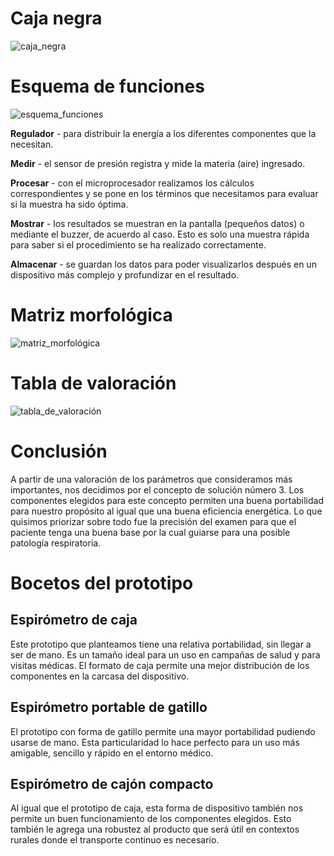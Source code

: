 # Caja negra
![caja_negra](https://github.com/leomachiavello/FundBio2024-2/blob/main/Im%C3%A1genes/caja_negra.png?raw=true)
# Esquema de funciones
![esquema_funciones](https://github.com/leomachiavello/FundBio2024-2/blob/main/Im%C3%A1genes/esquema_de_funciones.png?raw=true)

**Regulador** - para distribuir la energía a los diferentes componentes que la necesitan.

**Medir** - el sensor de presión registra y mide la materia (aire) ingresado.

**Procesar** - con el microprocesador realizamos los cálculos correspondientes y se pone en los términos que necesitamos para evaluar si la muestra ha sido óptima.

**Mostrar** - los resultados se muestran en la pantalla (pequeños datos) o mediante el buzzer, de acuerdo al caso. Esto es solo una muestra rápida para saber si el procedimiento se ha realizado correctamente.

**Almacenar** - se guardan los datos para poder visualizarlos después en un dispositivo más complejo y profundizar en el resultado. 

# Matriz morfológica
![matriz_morfológica](https://github.com/leomachiavello/FundBio2024-2/blob/main/Im%C3%A1genes/matriz.png?raw=true)
# Tabla de valoración
![tabla_de_valoración](https://github.com/leomachiavello/FundBio2024-2/blob/main/Im%C3%A1genes/tabla_de_valoracion.png?raw=true)
# Conclusión
A partir de una valoración de los parámetros que consideramos más importantes, nos decidimos por el concepto de solución número 3. Los componentes elegidos para este concepto permiten una buena portabilidad para nuestro propósito al igual que una buena eficiencia energética. Lo que quisimos priorizar sobre todo fue la precisión del examen para que el paciente tenga una buena base por la cual guiarse para una posible patología respiratoria.
# Bocetos del prototipo
## Espirómetro de caja
Este prototipo que planteamos tiene una relativa portabilidad, sin llegar a ser de mano. Es un tamaño ideal para un uso en campañas de salud y para visitas médicas. El formato de caja permite una mejor distribución de los componentes en la carcasa del dispositivo. 
## Espirómetro portable de gatillo
El prototipo con forma de gatillo permite una mayor portabilidad pudiendo usarse de mano. Esta particularidad lo hace perfecto para un uso más amigable, sencillo y rápido en el entorno médico.
## Espirómetro de cajón compacto
Al igual que el prototipo de caja, esta forma de dispositivo también nos permite un buen funcionamiento de los componentes elegidos. Esto también le agrega una robustez al producto que será útil en contextos rurales donde el transporte continuo es necesario.